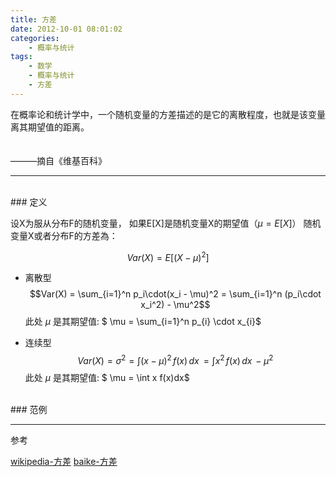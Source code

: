 ```yaml
---
title: 方差
date: 2012-10-01 08:01:02
categories: 
    - 概率与统计
tags: 
    - 数学
    - 概率与统计
    - 方差
---
```


在概率论和统计学中，一个随机变量的方差描述的是它的离散程度，也就是该变量离其期望值的距离。


　　　　　　　　　　　　　　　　　　　　　　　　　　　　　　　　　　　　　　　　　　　　　　　　　　———摘自《维基百科》

---




<!-- more -->


<br/>
### 定义

设X为服从分布F的随机变量， 如果E[X]是随机变量X的期望值（$μ=E[X]$）
随机变量X或者分布F的方差為：

$$ Var(X)= E \left[(X-\mu)^{2} \right]$$

- 离散型
$$Var(X) = \sum_{i=1}^n p_i\cdot(x_i - \mu)^2 = \sum_{i=1}^n (p_i\cdot x_i^2) - \mu^2$$
此处 $\mu$ 是其期望值: $ \mu = \sum_{i=1}^n p_{i} \cdot x_{i}$
 


- 连续型
$$Var(X) = \sigma^2 =\int (x-\mu)^2 \, f(x) \, dx\, =\int x^2 \, f(x) \, dx\, - \mu^2$$
此处 $\mu$ 是其期望值: $ \mu = \int x f(x)dx$




<br/>
### 范例



---
参考

[wikipedia-方差](https://en.wikipedia.org/wiki/Variance)
[baike-方差](https://baike.baidu.com/item/%E6%96%B9%E5%B7%AE)